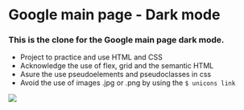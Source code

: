 # Google main page - Dark mode
### This is the clone for the Google main page dark mode.
- Project to practice and use HTML and CSS
- Acknowledge the use of flex, grid and the semantic HTML
- Asure the use pseudoelements and pseudoclasses in css 
- Avoid the use of images .jpg or .png by using the `$ unicons link `

![](https://i.inews.co.uk/content/uploads/2022/03/img_5db77a8725271.png)
